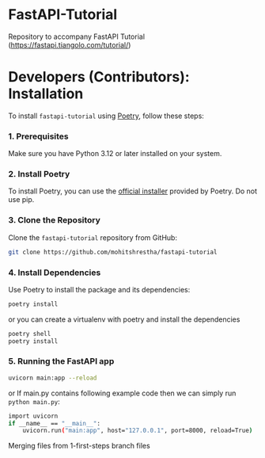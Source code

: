 # FastAPI-Tutorial
Repository to accompany FastAPI Tutorial (https://fastapi.tiangolo.com/tutorial/)

# Developers (Contributors): Installation

To install `fastapi-tutorial` using [Poetry](https://python-poetry.org/), follow these steps:

### 1. Prerequisites

Make sure you have Python 3.12 or later installed on your system.

### 2. Install Poetry

To install Poetry, you can use the [official installer](https://python-poetry.org/docs/#installing-with-the-official-installer)  provided by Poetry. Do not use pip.

### 3. Clone the Repository

Clone the `fastapi-tutorial` repository from GitHub:

```bash
git clone https://github.com/mohitshrestha/fastapi-tutorial
```

### 4. Install Dependencies

Use Poetry to install the package and its dependencies:

```bash
poetry install
```

or you can create a virtualenv with poetry and install the dependencies

```bash
poetry shell
poetry install
```

### 5. Running the FastAPI app

```bash
uvicorn main:app --reload
```

or
If main.py contains following example code then we can simply run `python main.py`:

```bash
import uvicorn
if __name__ == "__main__":
    uvicorn.run("main:app", host="127.0.0.1", port=8000, reload=True)
```
Merging files from 1-first-steps branch files